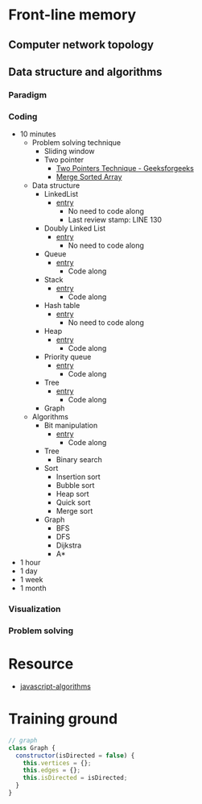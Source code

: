 # Front-line memory

## Computer network topology

## Data structure and algorithms

### Paradigm

### Coding
- 10 minutes
  - Problem solving technique
    - Sliding window
    - Two pointer
      - [Two Pointers Technique - Geeksforgeeks](https://www.geeksforgeeks.org/two-pointers-technique/)
      - [Merge Sorted Array](https://leetcode.com/problems/merge-sorted-array/)
  - Data structure
    - LinkedList
      - [entry](https://github.com/trekhleb/javascript-algorithms/blob/master/src/data-structures/linked-list/LinkedList.js)
        - No need to code along
        - Last review stamp: LINE 130
    - Doubly Linked List
      - [entry](https://github.com/trekhleb/javascript-algorithms/tree/master/src/data-structures/doubly-linked-list)
        - No need to code along
    - Queue
      - [entry](https://github.com/trekhleb/javascript-algorithms/tree/master/src/data-structures/queue)
        - Code along
    - Stack
      - [entry](https://github.com/trekhleb/javascript-algorithms/tree/master/src/data-structures/stack)
        - Code along
    - Hash table
      - [entry](https://github.com/trekhleb/javascript-algorithms/tree/master/src/data-structures/hash-table)
        - No need to code along
    - Heap
      - [entry](https://github.com/trekhleb/javascript-algorithms/tree/master/src/data-structures/heap)
        - Code along
    - Priority queue
      - [entry](https://github.com/trekhleb/javascript-algorithms/tree/master/src/data-structures/priority-queue)
        - Code along
    - Tree
      - [entry](https://github.com/trekhleb/javascript-algorithms/tree/master/src/data-structures/tree)
        - Code along
    - Graph
  - Algorithms
    - Bit manipulation
      - [entry](https://github.com/trekhleb/javascript-algorithms/tree/master/src/algorithms/math/bits)
        - Code along
    - Tree
      - Binary search
    - Sort
      - Insertion sort
      - Bubble sort
      - Heap sort
      - Quick sort
      - Merge sort
    - Graph
      - BFS
      - DFS
      - Dijkstra
      - A*
- 1 hour
- 1 day
- 1 week
- 1 month



### Visualization

### Problem solving




# Resource
- [javascript-algorithms](https://github.com/trekhleb/javascript-algorithms/tree/master/src/data-structures/linked-list)

# Training ground

```javascript
// graph
class Graph {
  constructor(isDirected = false) {
    this.vertices = {};
    this.edges = {};
    this.isDirected = isDirected;
  }
}
```